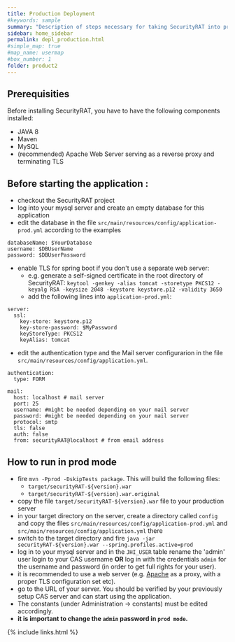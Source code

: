 ```yaml
---
title: Production Deployment
#keywords: sample
summary: "Description of steps necessary for taking SecurityRAT into production."
sidebar: home_sidebar
permalink: depl_production.html
#simple_map: true
#map_name: usermap
#box_number: 1
folder: product2
---
```



## Prerequisities

Before installing SecurityRAT, you have to have the following components installed:

* JAVA 8
* Maven
* MySQL
* (recommended) Apache Web Server serving as a reverse proxy and terminating TLS


## Before starting the application :

- checkout the SecurityRAT project
- log into your mysql server and create an empty database for this application
- edit the database in the file `src/main/resources/config/application-prod.yml` according to the examples

```
databaseName: $YourDatabase
username: $DBUserName
password: $DBUserPassword
```

- enable TLS for spring boot if you don't use a separate web server:
   - e.g. generate a self-signed certificate in the root directory of SecurityRAT: `keytool -genkey -alias tomcat -storetype PKCS12 -keyalg RSA -keysize 2048 -keystore keystore.p12 -validity 3650`
   - add the following lines into `application-prod.yml`:
   
```
server:
  ssl:
    key-store: keystore.p12
    key-store-password: $MyPassword
    keyStoreType: PKCS12
    keyAlias: tomcat
```

- edit the authentication type and the Mail server configurarion in the file `src/main/resources/config/application.yml`.

```
authentication:
  type: FORM
	
mail:
  host: localhost # mail server
  port: 25
  username:	#might be needed depending on your mail server
  password:	#might be needed depending on your mail server
  protocol: smtp
  tls: false
  auth: false
  from: securityRAT@localhost # from email address
```

## How to run in prod mode
- fire `mvn -Pprod -DskipTests package`. This will build the following files:
  - `target/securityRAT-${version}.war`
  - `target/securityRAT-${version}.war.original`
- copy the file `target/securityRAT-${version}.war` file to your production server
- in your target directory on the server, create a directory called `config` and copy the files `src/main/resources/config/application-prod.yml` and `src/main/resources/config/application.yml` there
- switch to the target directory and fire `java -jar securityRAT-${version}.war --spring.profiles.active=prod`
- log in to your mysql server and in the `JHI_USER` table rename the 'admin' user login to your CAS username **OR** log in with the credentials `admin` for the username and password (in order to get full rights for your user).
- it is recommended to use a web server (e.g. [Apache](https://httpd.apache.org/) as a proxy, with a proper TLS configuration set etc).
- go to the URL of your server. You should be verified by your previously setup CAS server and can start using the application.
- The constants (under Administration -> constants) must be edited accordingly.
- **it is important to change the `admin` password in `prod mode`.**

{% include links.html %}
